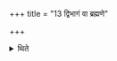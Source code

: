 +++
title = "13 द्विभागं वा ब्रह्मणे"

+++

<details><summary>थिते</summary>

द्विभागं वा ब्रह्मणे तृतीयमग्नीधे १३
</details>
